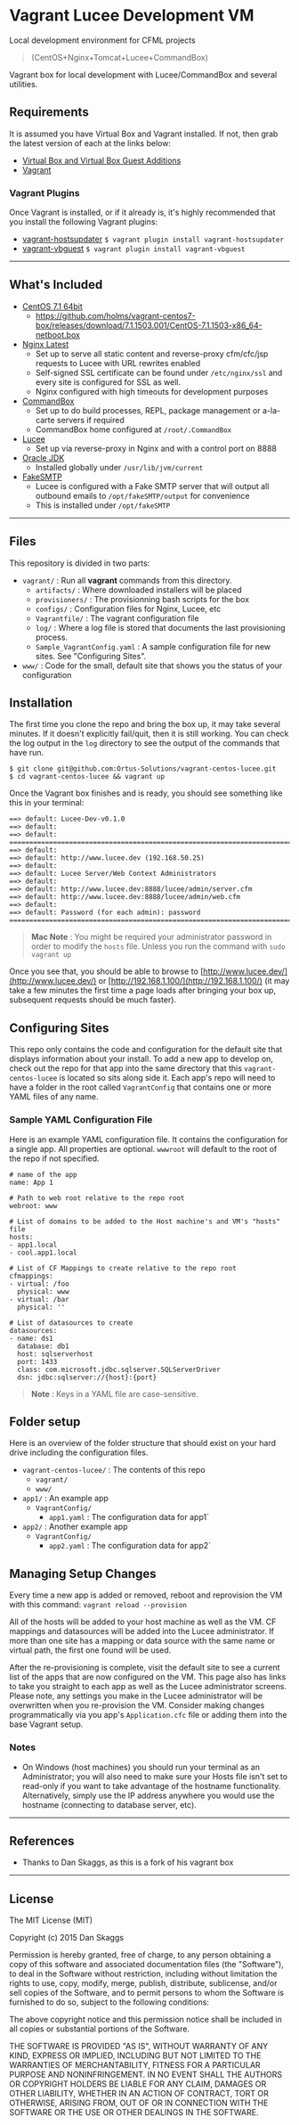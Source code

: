 # Vagrant Lucee Development VM 
Local development environment for CFML projects

> (CentOS+Nginx+Tomcat+Lucee+CommandBox)

Vagrant box for local development with Lucee/CommandBox and several utilities.

## Requirements

It is assumed you have Virtual Box and Vagrant installed. If not, then grab the latest version of each at the links below:
* [Virtual Box and Virtual Box Guest Additions](https://www.virtualbox.org/wiki/Downloads)
* [Vagrant](https://www.vagrantup.com/downloads.html)

### Vagrant Plugins

Once Vagrant is installed, or if it already is, it's highly recommended that you install the following Vagrant plugins:

* [vagrant-hostsupdater](https://github.com/cogitatio/vagrant-hostsupdater)
```$ vagrant plugin install vagrant-hostsupdater```
* [vagrant-vbguest](https://github.com/dotless-de/vagrant-vbguest)
```$ vagrant plugin install vagrant-vbguest```

---

## What's Included
* [CentOS 7.1 64bit](https://www.centos.org)
	* https://github.com/holms/vagrant-centos7-box/releases/download/7.1.1503.001/CentOS-7.1.1503-x86_64-netboot.box
* [Nginx Latest](www.nginx.org)
	* Set up to serve all static content and reverse-proxy cfm/cfc/jsp requests to Lucee with URL rewrites enabled
	* Self-signed SSL certificate can be found under `/etc/nginx/ssl` and every site is configured for SSL as well.
	* Nginx configured with high timeouts for development purposes
* [CommandBox](http://www.ortussolutions.com/products/commandbox)
	* Set up to do build processes, REPL, package management or a-la-carte servers if required
	* CommandBox home configured at `/root/.CommandBox`
* [Lucee](www.lucee.org)
	* Set up via reverse-proxy in Nginx and with a control port on 8888
* [Oracle JDK](http://www.oracle.com/technetwork/java/javase/downloads/)
	* Installed globally under `/usr/lib/jvm/current`
* [FakeSMTP](https://nilhcem.github.io/FakeSMTP/)
	* Lucee is configured with a Fake SMTP server that will output all outbound emails to `/opt/fakeSMTP/output` for convenience
	* This is installed under `/opt/fakeSMTP`

---

## Files
This repository is divided in two parts:
-  `vagrant/` : Run all **vagrant** commands from this directory.
    - `artifacts/` : Where downloaded installers will be placed
    - `provisioners/` : The provisionning bash scripts for the box
    - `configs/` : Configuration files for Nginx, Lucee, etc
    - `Vagrantfile/` : The vagrant configuration file
    - `log/` : Where a log file is stored that documents the last provisioning process.
    - `Sample_VagrantConfig.yaml` : A sample configuration file for new sites.  See "Configuring Sites".
- `www/` : Code for the small, default site that shows you the status of your configuration

## Installation
The first time you clone the repo and bring the box up, it may take several minutes. If it doesn't explicitly fail/quit, then it is still working. You can check the log output in the `log` directory to see the output of the commands that have run.

```
$ git clone git@github.com:Ortus-Solutions/vagrant-centos-lucee.git
$ cd vagrant-centos-lucee && vagrant up
```

Once the Vagrant box finishes and is ready, you should see something like this in your terminal:

```
==> default: Lucee-Dev-v0.1.0
==> default:
==> default: ========================================================================
==> default:
==> default: http://www.lucee.dev (192.168.50.25)
==> default:
==> default: Lucee Server/Web Context Administrators
==> default:
==> default: http://www.lucee.dev:8888/lucee/admin/server.cfm
==> default: http://www.lucee.dev:8888/lucee/admin/web.cfm
==> default:
==> default: Password (for each admin): password
========================================================================
```

> **Mac Note** : You might be required your administrator password in order to modify the `hosts` file. Unless you run the command with `sudo vagrant up`

Once you see that, you should be able to browse to [http://www.lucee.dev/](http://www.lucee.dev/)
or [http://192.168.1.100/](http://192.168.1.100/)
(it may take a few minutes the first time a page loads after bringing your box up, subsequent requests should be much faster).

## Configuring Sites

This repo only contains the code and configuration for the default site that displays information about your install.  To add a new app to develop on, check out the repo for that app into the same directory that this `vagrant-centos-lucee` is located so sits along side it.  Each app's repo will need to have a folder in the root called `VagrantConfig` that contains one or more YAML files of any name.  

### Sample YAML Configuration File

Here is an example YAML configuration file. It contains the configuration for a single app.  All properties are optional.  `wwwroot` will default to the root of the repo if not specified.

```
# name of the app
name: App 1

# Path to web root relative to the repo root
webroot: www

# List of domains to be added to the Host machine's and VM's "hosts" file
hosts:
- app1.local
- cool.app1.local

# List of CF Mappings to create relative to the repo root
cfmappings: 
- virtual: /foo
  physical: www
- virtual: /bar
  physical: ''

# List of datasources to create
datasources: 
- name: ds1
  database: db1
  host: sqlserverhost
  port: 1433
  class: com.microsoft.jdbc.sqlserver.SQLServerDriver
  dsn: jdbc:sqlserver://{host}:{port}

```
> **Note** : Keys in a YAML file are case-sensitive.

## Folder setup

Here is an overview of the folder structure that should exist on your hard drive including the configuration files.

-  `vagrant-centos-lucee/` : The contents of this repo 
    -  `vagrant/`
    -  `www/`
- `app1/` : An example app
    - `VagrantConfig/`
        - `app1.yaml` : The configuration data for app1`
- `app2/` : Another example app
    - `VagrantConfig/`
        - `app2.yaml` : The configuration data for app2`


## Managing Setup Changes

Every time a new app is added or removed, reboot and reprovision the VM with this command:
```vagrant reload --provision```

All of the hosts will be added to your host machine as well as the VM.  CF mappings and datasources will be added into the Lucee administrator. If more than one site has a mapping or data source with the same name or virtual path, the first one found will be used.

After the re-provisioning is complete, visit the default site to see a current list of the apps that are now configured on the VM.  This page also has links to take you straight to each app as well as the Lucee administrator screens.  Please note, any settings you make in the Lucee administrator will be overwritten when you re-provision the VM.  Consider making changes programmatically via you app's `Application.cfc` file or adding them into the base Vagrant setup.

### Notes
* On Windows (host machines) you should run your terminal as an Administrator; you will also need to make sure your Hosts file isn't set to read-only if you want to take advantage of the hostname functionality. Alternatively, simply use the IP address anywhere you would use the hostname (connecting to database server, etc).

---

## References
* Thanks to Dan Skaggs, as this is a fork of his vagrant box

---

## License
The MIT License (MIT)

Copyright (c) 2015 Dan Skaggs

Permission is hereby granted, free of charge, to any person obtaining a copy
of this software and associated documentation files (the "Software"), to deal
in the Software without restriction, including without limitation the rights
to use, copy, modify, merge, publish, distribute, sublicense, and/or sell
copies of the Software, and to permit persons to whom the Software is
furnished to do so, subject to the following conditions:

The above copyright notice and this permission notice shall be included in all
copies or substantial portions of the Software.

THE SOFTWARE IS PROVIDED "AS IS", WITHOUT WARRANTY OF ANY KIND, EXPRESS OR
IMPLIED, INCLUDING BUT NOT LIMITED TO THE WARRANTIES OF MERCHANTABILITY,
FITNESS FOR A PARTICULAR PURPOSE AND NONINFRINGEMENT. IN NO EVENT SHALL THE
AUTHORS OR COPYRIGHT HOLDERS BE LIABLE FOR ANY CLAIM, DAMAGES OR OTHER
LIABILITY, WHETHER IN AN ACTION OF CONTRACT, TORT OR OTHERWISE, ARISING FROM,
OUT OF OR IN CONNECTION WITH THE SOFTWARE OR THE USE OR OTHER DEALINGS IN THE
SOFTWARE.
